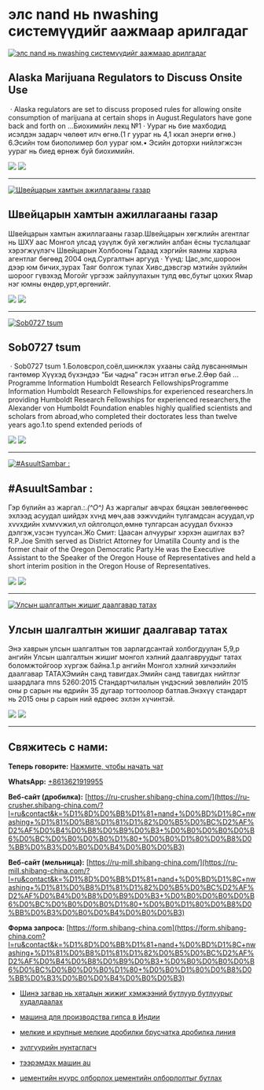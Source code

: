 # элс nand нь nwashing системүүдийг аажмаар арилгадаг

<a href="https://swt.shibang-china.com/?l=ru&img&k=%D1%8D%D0%BB%D1%81+nand+%D0%BD%D1%8C+nwashing+%D1%81%D0%B8%D1%81%D1%82%D0%B5%D0%BC%D2%AF%D2%AF%D0%B4%D0%B8%D0%B9%D0%B3+%D0%B0%D0%B0%D0%B6%D0%BC%D0%B0%D0%B0%D1%80+%D0%B0%D1%80%D0%B8%D0%BB%D0%B3%D0%B0%D0%B4%D0%B0%D0%B3" target="_blank">![элс nand нь nwashing системүүдийг аажмаар арилгадаг](http://static.shibang-china.com/all-800x300/1479.jpg)</a>

## Alaska Marijuana Regulators to Discuss Onsite Use
&nbsp;&#0183;&#32;Alaska regulators are set to discuss proposed rules for allowing onsite consumption of marijuana at certain shops in August.Regulators have gone back and forth on …Биохимийн лекц №1&nbsp;&#0183;&#32;Уураг нь бие махбодид исэлдэн задарч чөлөөт илч өгнө.(1 г уураг нь 4,1 ккал энерги өгнө.) 6.Эсийн том биополимер бол уураг юм.• Эсийн доторхи нийлэгжсэн уураг нь биед өрнөж буй биохимийн.


<a href="https://whatsapp.shibangsoft.com/WhatsApp.php" target="_blank" title="WhatsApp">![](http://static.shibang-china.com/icon/whatsapp.png)</a> <a href="https://swt.shibang-china.com/?l=ru&icon&k=%D1%8D%D0%BB%D1%81+nand+%D0%BD%D1%8C+nwashing+%D1%81%D0%B8%D1%81%D1%82%D0%B5%D0%BC%D2%AF%D2%AF%D0%B4%D0%B8%D0%B9%D0%B3+%D0%B0%D0%B0%D0%B6%D0%BC%D0%B0%D0%B0%D1%80+%D0%B0%D1%80%D0%B8%D0%BB%D0%B3%D0%B0%D0%B4%D0%B0%D0%B3" target="_blank">![](http://static.shibang-china.com/icon/chat-ru.png)</a>

---

<a href="https://swt.shibang-china.com/?l=ru&img&k=%D1%8D%D0%BB%D1%81+nand+%D0%BD%D1%8C+nwashing+%D1%81%D0%B8%D1%81%D1%82%D0%B5%D0%BC%D2%AF%D2%AF%D0%B4%D0%B8%D0%B9%D0%B3+%D0%B0%D0%B0%D0%B6%D0%BC%D0%B0%D0%B0%D1%80+%D0%B0%D1%80%D0%B8%D0%BB%D0%B3%D0%B0%D0%B4%D0%B0%D0%B3" target="_blank">![Швейцарын хамтын ажиллагааны газар](http://static.shibang-china.com/all-800x300/1359.jpg)</a>

## Швейцарын хамтын ажиллагааны газар
Швейцарын хамтын ажиллагааны газар.Швейцарын хөгжлийн агентлаг нь ШХУ аас Монгол улсад үзүүлж буй хөгжлийн албан ёсны туслалцааг хэрэгжүүлэгч Швейцарын Холбооны Гадаад хэргийн яамны харъяа агентлаг бөгөөд 2004 онд.Сургалтын аргууд&nbsp;&#0183;&#32;Үүнд: Цас,элс,шороон дээр юм бичих,зурах Таяг болгож тулах Хивс,дэвсгэр мэтийн зүйлийн шороог гүвэхэд Могойг үргээж зайлуулахын тулд өвс,бутыг цохих Ямар нэг юмны өндөр,урт,өргөнийг.


<a href="https://whatsapp.shibangsoft.com/WhatsApp.php" target="_blank" title="WhatsApp">![](http://static.shibang-china.com/icon/whatsapp.png)</a> <a href="https://swt.shibang-china.com/?l=ru&icon&k=%D1%8D%D0%BB%D1%81+nand+%D0%BD%D1%8C+nwashing+%D1%81%D0%B8%D1%81%D1%82%D0%B5%D0%BC%D2%AF%D2%AF%D0%B4%D0%B8%D0%B9%D0%B3+%D0%B0%D0%B0%D0%B6%D0%BC%D0%B0%D0%B0%D1%80+%D0%B0%D1%80%D0%B8%D0%BB%D0%B3%D0%B0%D0%B4%D0%B0%D0%B3" target="_blank">![](http://static.shibang-china.com/icon/chat-ru.png)</a>

---

<a href="https://swt.shibang-china.com/?l=ru&img&k=%D1%8D%D0%BB%D1%81+nand+%D0%BD%D1%8C+nwashing+%D1%81%D0%B8%D1%81%D1%82%D0%B5%D0%BC%D2%AF%D2%AF%D0%B4%D0%B8%D0%B9%D0%B3+%D0%B0%D0%B0%D0%B6%D0%BC%D0%B0%D0%B0%D1%80+%D0%B0%D1%80%D0%B8%D0%BB%D0%B3%D0%B0%D0%B4%D0%B0%D0%B3" target="_blank">![Sob0727 tsum](http://static.shibang-china.com/all-800x300/267.jpg)</a>

## Sob0727 tsum
&nbsp;&#0183;&#32;Sob0727 tsum 1.Боловсрол,соёл,шинжлэх ухааны сайд лувсаннямын гантөмөр Хүүхэд бүхэндээ “Би чадна” гэсэн итгэл өгье.2.Өөр бай …Programme Information Humboldt Research FellowshipsProgramme Information Humboldt Research Fellowships.for experienced researchers.In providing Humboldt Research Fellowships for experienced researchers,the Alexander von Humboldt Foundation enables highly qualified scientists and scholars from abroad,who completed their doctorates less than twelve years ago.1.to spend extended periods of


<a href="https://whatsapp.shibangsoft.com/WhatsApp.php" target="_blank" title="WhatsApp">![](http://static.shibang-china.com/icon/whatsapp.png)</a> <a href="https://swt.shibang-china.com/?l=ru&icon&k=%D1%8D%D0%BB%D1%81+nand+%D0%BD%D1%8C+nwashing+%D1%81%D0%B8%D1%81%D1%82%D0%B5%D0%BC%D2%AF%D2%AF%D0%B4%D0%B8%D0%B9%D0%B3+%D0%B0%D0%B0%D0%B6%D0%BC%D0%B0%D0%B0%D1%80+%D0%B0%D1%80%D0%B8%D0%BB%D0%B3%D0%B0%D0%B4%D0%B0%D0%B3" target="_blank">![](http://static.shibang-china.com/icon/chat-ru.png)</a>

---

<a href="https://swt.shibang-china.com/?l=ru&img&k=%D1%8D%D0%BB%D1%81+nand+%D0%BD%D1%8C+nwashing+%D1%81%D0%B8%D1%81%D1%82%D0%B5%D0%BC%D2%AF%D2%AF%D0%B4%D0%B8%D0%B9%D0%B3+%D0%B0%D0%B0%D0%B6%D0%BC%D0%B0%D0%B0%D1%80+%D0%B0%D1%80%D0%B8%D0%BB%D0%B3%D0%B0%D0%B4%D0%B0%D0%B3" target="_blank">![#AsuultSambar :](http://static.shibang-china.com/all-800x300/1284.jpg)</a>

## #AsuultSambar :
Гэр бүлийн аз жаргал.:.*(^O^)* Аз жаргалыг авчрах бяцхан зөвлөгөөнөөс эхлээд асуудал шийдэх хvнд мөч,аав ээжvvдийн тулгамдсан асуудал,vр хvvхдийн хvмvvжил,vл ойлголцол,өмнө тулгарсан асуудал бvхнээ дэлгэж,vзсэн туулсан.Жо Смит: Цаасан алчуурыг хэрхэн ашиглах вэ?R.P.Joe Smith served as District Attorney for Umatilla County and is the former chair of the Oregon Democratic Party.He was the Executive Assistant to the Speaker of the Oregon House of Representatives and held a short interim position in the Oregon House of Representatives.


<a href="https://whatsapp.shibangsoft.com/WhatsApp.php" target="_blank" title="WhatsApp">![](http://static.shibang-china.com/icon/whatsapp.png)</a> <a href="https://swt.shibang-china.com/?l=ru&icon&k=%D1%8D%D0%BB%D1%81+nand+%D0%BD%D1%8C+nwashing+%D1%81%D0%B8%D1%81%D1%82%D0%B5%D0%BC%D2%AF%D2%AF%D0%B4%D0%B8%D0%B9%D0%B3+%D0%B0%D0%B0%D0%B6%D0%BC%D0%B0%D0%B0%D1%80+%D0%B0%D1%80%D0%B8%D0%BB%D0%B3%D0%B0%D0%B4%D0%B0%D0%B3" target="_blank">![](http://static.shibang-china.com/icon/chat-ru.png)</a>

---

<a href="https://swt.shibang-china.com/?l=ru&img&k=%D1%8D%D0%BB%D1%81+nand+%D0%BD%D1%8C+nwashing+%D1%81%D0%B8%D1%81%D1%82%D0%B5%D0%BC%D2%AF%D2%AF%D0%B4%D0%B8%D0%B9%D0%B3+%D0%B0%D0%B0%D0%B6%D0%BC%D0%B0%D0%B0%D1%80+%D0%B0%D1%80%D0%B8%D0%BB%D0%B3%D0%B0%D0%B4%D0%B0%D0%B3" target="_blank">![Улсын шалгалтын жишиг даалгавар татах](http://static.shibang-china.com/all-800x300/354.jpg)</a>

## Улсын шалгалтын жишиг даалгавар татах
Энэ хаврын улсын шалгалтын тов зарлагдсантай холбогдуулан 5,9,р ангийн Улсын шалгалтын жишиг монгол хэлний даалгавруудыг татах боломжтойгоор хүргэж байна.1.р ангийн Монгол хэлний хичээлийн даалгавар ТАТАХЭмийн санд тавигдах.Эмийн санд тавигдах нийтлэг шаардлага mns 5260:2015 Стандартчилалын үндэсний зөвлөлийн 2015 оны р сарын ны өдрийн 35 дугаар тогтоолоор батлав.Энэхүү стандарт нь 2015 оны р сарын ний өдрөөс эхлэн хүчинтэй.


<a href="https://whatsapp.shibangsoft.com/WhatsApp.php" target="_blank" title="WhatsApp">![](http://static.shibang-china.com/icon/whatsapp.png)</a> <a href="https://swt.shibang-china.com/?l=ru&icon&k=%D1%8D%D0%BB%D1%81+nand+%D0%BD%D1%8C+nwashing+%D1%81%D0%B8%D1%81%D1%82%D0%B5%D0%BC%D2%AF%D2%AF%D0%B4%D0%B8%D0%B9%D0%B3+%D0%B0%D0%B0%D0%B6%D0%BC%D0%B0%D0%B0%D1%80+%D0%B0%D1%80%D0%B8%D0%BB%D0%B3%D0%B0%D0%B4%D0%B0%D0%B3" target="_blank">![](http://static.shibang-china.com/icon/chat-ru.png)</a>

---
## Свяжитесь с нами:

**Теперь говорите:** [Нажмите, чтобы начать чат](https://swt.shibang-china.com?l=ru&contact&k=%D1%8D%D0%BB%D1%81+nand+%D0%BD%D1%8C+nwashing+%D1%81%D0%B8%D1%81%D1%82%D0%B5%D0%BC%D2%AF%D2%AF%D0%B4%D0%B8%D0%B9%D0%B3+%D0%B0%D0%B0%D0%B6%D0%BC%D0%B0%D0%B0%D1%80+%D0%B0%D1%80%D0%B8%D0%BB%D0%B3%D0%B0%D0%B4%D0%B0%D0%B3)

**WhatsApp:**  [+8613621919955](https://whatsapp.shibangsoft.com/WhatsApp.php)

**Веб-сайт (дробилка):** [https://ru-crusher.shibang-china.com/](https://ru-crusher.shibang-china.com/?l=ru&contact&k=%D1%8D%D0%BB%D1%81+nand+%D0%BD%D1%8C+nwashing+%D1%81%D0%B8%D1%81%D1%82%D0%B5%D0%BC%D2%AF%D2%AF%D0%B4%D0%B8%D0%B9%D0%B3+%D0%B0%D0%B0%D0%B6%D0%BC%D0%B0%D0%B0%D1%80+%D0%B0%D1%80%D0%B8%D0%BB%D0%B3%D0%B0%D0%B4%D0%B0%D0%B3)

**Веб-сайт (мельница):** [https://ru-mill.shibang-china.com/](https://ru-mill.shibang-china.com/?l=ru&contact&k=%D1%8D%D0%BB%D1%81+nand+%D0%BD%D1%8C+nwashing+%D1%81%D0%B8%D1%81%D1%82%D0%B5%D0%BC%D2%AF%D2%AF%D0%B4%D0%B8%D0%B9%D0%B3+%D0%B0%D0%B0%D0%B6%D0%BC%D0%B0%D0%B0%D1%80+%D0%B0%D1%80%D0%B8%D0%BB%D0%B3%D0%B0%D0%B4%D0%B0%D0%B3)

**Форма запроса:** [https://form.shibang-china.com](https://form.shibang-china.com?l=ru&contact&k=%D1%8D%D0%BB%D1%81+nand+%D0%BD%D1%8C+nwashing+%D1%81%D0%B8%D1%81%D1%82%D0%B5%D0%BC%D2%AF%D2%AF%D0%B4%D0%B8%D0%B9%D0%B3+%D0%B0%D0%B0%D0%B6%D0%BC%D0%B0%D0%B0%D1%80+%D0%B0%D1%80%D0%B8%D0%BB%D0%B3%D0%B0%D0%B4%D0%B0%D0%B3)

* [Шинэ загвар нь хятадын жижиг хэмжээний бутлуур бутлуурыг худалдаалах](../126/%D0%A8%D0%B8%D0%BD%D1%8D%20%D0%B7%D0%B0%D0%B3%D0%B2%D0%B0%D1%80%20%D0%BD%D1%8C%20%D1%85%D1%8F%D1%82%D0%B0%D0%B4%D1%8B%D0%BD%20%D0%B6%D0%B8%D0%B6%D0%B8%D0%B3%20%D1%85%D1%8D%D0%BC%D0%B6%D1%8D%D1%8D%D0%BD%D0%B8%D0%B9%20%D0%B1%D1%83%D1%82%D0%BB%D1%83%D1%83%D1%80%20%D0%B1%D1%83%D1%82%D0%BB%D1%83%D1%83%D1%80%D1%8B%D0%B3%20%D1%85%D1%83%D0%B4%D0%B0%D0%BB%D0%B4%D0%B0%D0%B0%D0%BB%D0%B0%D1%85.md)

* [машина для производства гипса в Индии](../130/%D0%BC%D0%B0%D1%88%D0%B8%D0%BD%D0%B0%20%D0%B4%D0%BB%D1%8F%20%D0%BF%D1%80%D0%BE%D0%B8%D0%B7%D0%B2%D0%BE%D0%B4%D1%81%D1%82%D0%B2%D0%B0%20%D0%B3%D0%B8%D0%BF%D1%81%D0%B0%20%D0%B2%20%D0%98%D0%BD%D0%B4%D0%B8%D0%B8.md)

* [мелкие и крупные мелкие дробилки брусчатка дробилка линия](../130/%D0%BC%D0%B5%D0%BB%D0%BA%D0%B8%D0%B5%20%D0%B8%20%D0%BA%D1%80%D1%83%D0%BF%D0%BD%D1%8B%D0%B5%20%D0%BC%D0%B5%D0%BB%D0%BA%D0%B8%D0%B5%20%D0%B4%D1%80%D0%BE%D0%B1%D0%B8%D0%BB%D0%BA%D0%B8%20%D0%B1%D1%80%D1%83%D1%81%D1%87%D0%B0%D1%82%D0%BA%D0%B0%20%D0%B4%D1%80%D0%BE%D0%B1%D0%B8%D0%BB%D0%BA%D0%B0%20%D0%BB%D0%B8%D0%BD%D0%B8%D1%8F.md)

* [зүлгүүрийн нунтаглагч](../130/%D0%B7%D2%AF%D0%BB%D0%B3%D2%AF%D2%AF%D1%80%D0%B8%D0%B9%D0%BD%20%D0%BD%D1%83%D0%BD%D1%82%D0%B0%D0%B3%D0%BB%D0%B0%D0%B3%D1%87.md)

* [тээрэмдэх машин au](../126/%D1%82%D1%8D%D1%8D%D1%80%D1%8D%D0%BC%D0%B4%D1%8D%D1%85%20%D0%BC%D0%B0%D1%88%D0%B8%D0%BD%20au.md)

* [цементийн нүүрс олборлох цементийн олборлолтыг бутлах](../127/%D1%86%D0%B5%D0%BC%D0%B5%D0%BD%D1%82%D0%B8%D0%B9%D0%BD%20%D0%BD%D2%AF%D2%AF%D1%80%D1%81%20%D0%BE%D0%BB%D0%B1%D0%BE%D1%80%D0%BB%D0%BE%D1%85%20%D1%86%D0%B5%D0%BC%D0%B5%D0%BD%D1%82%D0%B8%D0%B9%D0%BD%20%D0%BE%D0%BB%D0%B1%D0%BE%D1%80%D0%BB%D0%BE%D0%BB%D1%82%D1%8B%D0%B3%20%D0%B1%D1%83%D1%82%D0%BB%D0%B0%D1%85.md)